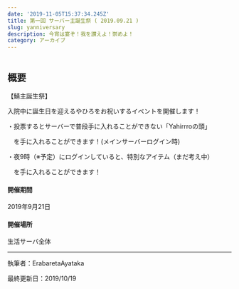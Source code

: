 ```yaml
---
date: '2019-11-05T15:37:34.245Z'
title: 第一回 サーバー主誕生祭 ( 2019.09.21 )
slug: yanniversary
description: 今宵は宴ぞ！我を讃えよ！崇めよ！
category: アーカイブ
---
```

![]()

## 概要

【鯖主誕生祭】

入院中に誕生日を迎えるやひろをお祝いするイベントを開催します！

・投票するとサーバーで普段手に入れることができない「Yahirrroの頭」

　を手に入れることができます！(メインサーバーログイン時)

・夜9時（※予定）にログインしていると、特別なアイテム（まだ考え中）

　を手に入れることができます！

#### 開催期間

 2019年9月21日

#### 開催場所

 生活サーバ全体

- - -

執筆者：ErabaretaAyataka

最終更新日：2019/10/19

